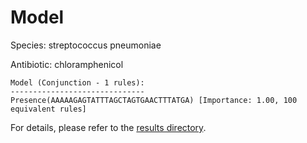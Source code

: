 
# Model

Species: streptococcus pneumoniae

Antibiotic: chloramphenicol

```
Model (Conjunction - 1 rules):
------------------------------
Presence(AAAAAGAGTATTTAGCTAGTGAACTTTATGA) [Importance: 1.00, 100 equivalent rules]

```

For details, please refer to the [results directory](../../../../../results/scm_b/streptococcus+pneumoniae/chloramphenicol/repeat_2/).


